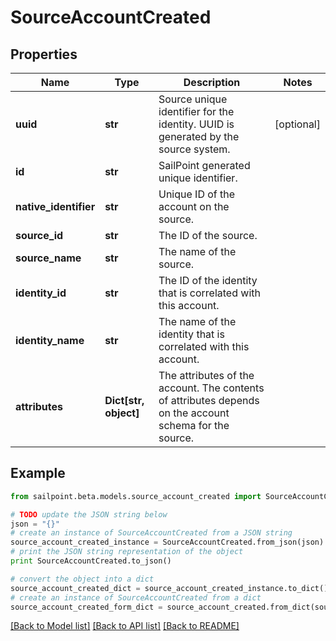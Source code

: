 # SourceAccountCreated


## Properties

Name | Type | Description | Notes
------------ | ------------- | ------------- | -------------
**uuid** | **str** | Source unique identifier for the identity. UUID is generated by the source system. | [optional] 
**id** | **str** | SailPoint generated unique identifier. | 
**native_identifier** | **str** | Unique ID of the account on the source. | 
**source_id** | **str** | The ID of the source. | 
**source_name** | **str** | The name of the source. | 
**identity_id** | **str** | The ID of the identity that is correlated with this account. | 
**identity_name** | **str** | The name of the identity that is correlated with this account. | 
**attributes** | **Dict[str, object]** | The attributes of the account. The contents of attributes depends on the account schema for the source. | 

## Example

```python
from sailpoint.beta.models.source_account_created import SourceAccountCreated

# TODO update the JSON string below
json = "{}"
# create an instance of SourceAccountCreated from a JSON string
source_account_created_instance = SourceAccountCreated.from_json(json)
# print the JSON string representation of the object
print SourceAccountCreated.to_json()

# convert the object into a dict
source_account_created_dict = source_account_created_instance.to_dict()
# create an instance of SourceAccountCreated from a dict
source_account_created_form_dict = source_account_created.from_dict(source_account_created_dict)
```
[[Back to Model list]](../README.md#documentation-for-models) [[Back to API list]](../README.md#documentation-for-api-endpoints) [[Back to README]](../README.md)


